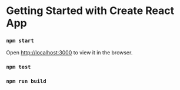 # Getting Started with Create React App

### `npm start`

Open [http://localhost:3000](http://localhost:3000) to view it in the browser.



### `npm test`


### `npm run build`






